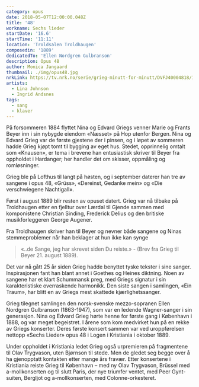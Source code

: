 ```yaml
---
category: opus
date: 2018-05-07T12:00:00.048Z
title: '48'
workname: Sechs lieder
startDate: '16.6'
startTime: '11:11'
location: 'Troldsalen Troldhaugen'
composedin: '1889'
dedicatedTo: 'Ellen Nordgren Gulbranson'
description: Opus 48
author: Monica Jangaard
thumbnail: ./img/opus48.jpg
nrkLink: https://tv.nrk.no/serie/grieg-minutt-for-minutt/DVFJ40004818/16-06-2018
artists:
  - Lina Johnson
  - Ingrid Andsnes
tags:
  - sang
  - klaver
---
```

På forsommeren 1884 flyttet Nina og Edvard Griegs venner Marie og Frants Beyer inn i sin nybygde eiendom «Næsset» på Hop utenfor Bergen. Nina og Edvard Grieg var de første gjestene der i pinsen, og i løpet av sommeren hadde Grieg kjøpt tomt til bygging av eget hus. Stedet, opprinnelig omtalt som «Knausen», er tema i brevene han entusiastisk skriver til Beyer fra oppholdet i Hardanger; her handler det om skisser, oppmåling og romløsninger.

Grieg ble på Lofthus til langt på høsten, og i september daterer han tre av sangene i opus 48, «Grüss», «Dereinst, Gedanke mein» og «Die verschwiegene Nachtigall».

Først i august 1889 blir resten av opuset datert. Grieg var nå tilbake på Troldhaugen etter en fjelltur over Lærdal til Gjende sammen med komponistene Christian Sinding, Frederick Delius og den britiske musikforleggeren George Augener.

Fra Troldhaugen skriver han til Beyer og nevner både sangene og Ninas stemmeproblemer når han beklager at hun ikke kan synge

> «..de Sange, jeg har skrevet siden Du reiste.» - (Brev fra Grieg til Beyer 21. august 1889).

Det var nå gått 25 år siden Grieg hadde benyttet tyske tekster i sine sanger. Inspirasjonen fant han blant annet i Goethes og Heines diktning. Noen av sangene har et klart Schummansk preg, med Griegs signatur i sin karakteristiske overraskende harmonikk. Den siste sangen i samlingen, «Ein Traum», har blitt en av Griegs mest skattede kjærlighetssanger.

Grieg tilegnet samlingen den norsk-svenske mezzo-sopranen Ellen Nordgren Gulbranson (1863-1947), som var en ledende Wagner-sanger i sin generasjon. Nina og Edvard Grieg hørte henne for første gang i København i 1888, og var meget begeistret. I årene som kom medvirket hun på en rekke av Griegs konserter. Deres første konsert sammen var ved uroppførelsen nettopp «Sechs Lieder» opus 48 i Logen i Kristiania i oktober 1889.

Under oppholdet i Kristiania ledet Grieg også urpremieren på fragmentene til Olav Trygvason, uten Bjørnson til stede. Men de gledet seg begge over å ha gjenopptatt kontakten etter mange års fravær. Etter konsertene i Kristiania reiste Grieg til København – med ny Olav Trygvason, Brüssel med a-mollkonserten og til slutt Paris, der nye triumfer ventet, med Peer Gynt-suiten, Bergljot og a-mollkonserten, med Colonne-orkesteret.
